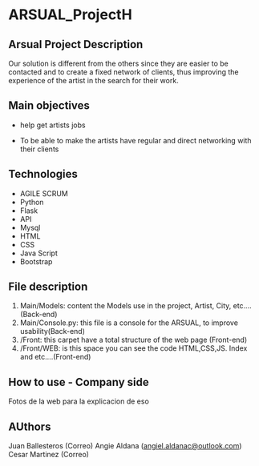 # ARSUAL_ProjectH

## Arsual Project Description 

Our solution is different from the others since they are easier to be contacted and to create a fixed network of clients, thus improving the experience of the artist in the search for their work. 


## Main objectives

- help get artists jobs

- To be able to make the artists have regular and direct networking with their clients

## Technologies
- AGILE SCRUM 
- Python 
- Flask 
- API
- Mysql
- HTML
- CSS
- Java Script
- Bootstrap

## File description

1. Main/Models: content the Models use in the project, Artist, City, etc.... (Back-end)
2. Main/Console.py: this file is a console for the ARSUAL, to improve usability(Back-end)
3. /Front: this carpet have a total structure of the web page (Front-end)
4. /Front/WEB: is this space you can see the code HTML,CSS,JS. Index and etc....(Front-end)

## How to use - Company side
Fotos de la web para la explicacion de eso


## AUthors
Juan Ballesteros (Correo)
Angie Aldana (angiel.aldanac@outlook.com)
Cesar Martinez (Correo)
